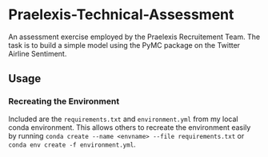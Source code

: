 # Praelexis-Technical-Assessment
An assessment exercise employed by the Praelexis Recruitement Team. The task is to build a simple model using the PyMC package on the Twitter Airline Sentiment.

## Usage

### Recreating the Environment

Included are the `requirements.txt` and `environment.yml` from my local conda environment. This allows others to recreate the environment easily by running ``conda create --name <envname> --file requirements.txt`` or ``conda env create -f environment.yml``.
